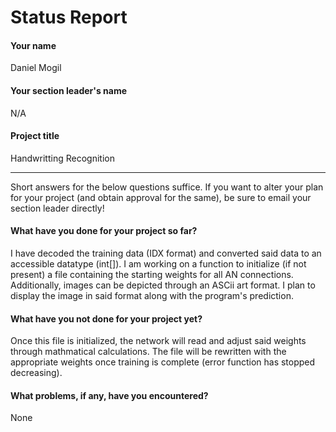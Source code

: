 # Status Report

#### Your name

Daniel Mogil

#### Your section leader's name

N/A

#### Project title

Handwritting Recognition

---

Short answers for the below questions suffice. If you want to alter your plan for your project (and obtain approval for the same), be sure to email your section leader directly!

#### What have you done for your project so far?

I have decoded the training data (IDX format) and converted said data to an accessible datatype (int[]). I am working on a function to initialize (if not present) a file containing the starting weights for all AN connections. Additionally, images can be depicted through an ASCii art format. I plan to display the image in said format along with the program's prediction.

#### What have you not done for your project yet?

Once this file is initialized, the network will read and adjust said weights through mathmatical calculations. The file will be rewritten with the appropriate weights once training is complete (error function has stopped decreasing).

#### What problems, if any, have you encountered?

None
